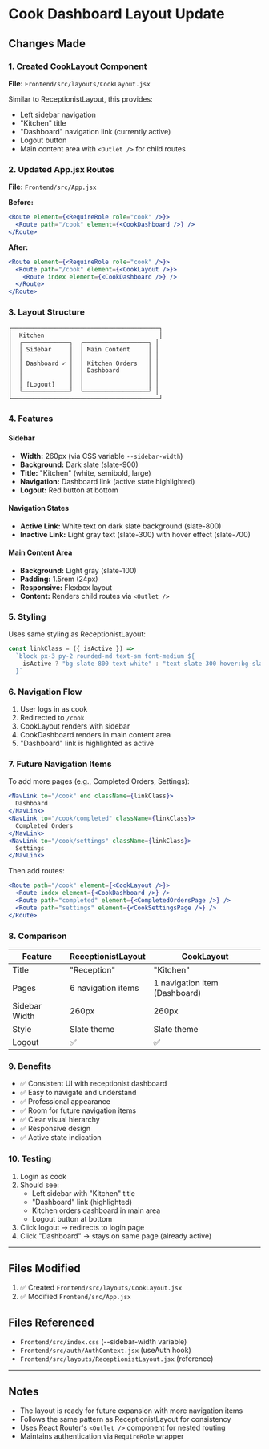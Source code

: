 # Cook Dashboard Layout Update

## Changes Made

### 1. Created CookLayout Component
**File:** `Frontend/src/layouts/CookLayout.jsx`

Similar to ReceptionistLayout, this provides:
- Left sidebar navigation
- "Kitchen" title
- "Dashboard" navigation link (currently active)
- Logout button
- Main content area with `<Outlet />` for child routes

### 2. Updated App.jsx Routes
**File:** `Frontend/src/App.jsx`

**Before:**
```jsx
<Route element={<RequireRole role="cook" />}>
  <Route path="/cook" element={<CookDashboard />} />
</Route>
```

**After:**
```jsx
<Route element={<RequireRole role="cook" />}>
  <Route path="/cook" element={<CookLayout />}>
    <Route index element={<CookDashboard />} />
  </Route>
</Route>
```

### 3. Layout Structure

```
┌─────────────────────────────────────────┐
│  Kitchen                                │
│  ┌─────────────┐  ┌──────────────────┐ │
│  │ Sidebar     │  │ Main Content     │ │
│  │             │  │                  │ │
│  │ Dashboard ✓ │  │ Kitchen Orders   │ │
│  │             │  │ Dashboard        │ │
│  │             │  │                  │ │
│  │ [Logout]    │  │                  │ │
│  └─────────────┘  └──────────────────┘ │
└─────────────────────────────────────────┘
```

### 4. Features

#### Sidebar
- **Width:** 260px (via CSS variable `--sidebar-width`)
- **Background:** Dark slate (slate-900)
- **Title:** "Kitchen" (white, semibold, large)
- **Navigation:** Dashboard link (active state highlighted)
- **Logout:** Red button at bottom

#### Navigation States
- **Active Link:** White text on dark slate background (slate-800)
- **Inactive Link:** Light gray text (slate-300) with hover effect (slate-700)

#### Main Content Area
- **Background:** Light gray (slate-100)
- **Padding:** 1.5rem (24px)
- **Responsive:** Flexbox layout
- **Content:** Renders child routes via `<Outlet />`

### 5. Styling

Uses same styling as ReceptionistLayout:
```jsx
const linkClass = ({ isActive }) =>
  `block px-3 py-2 rounded-md text-sm font-medium ${
    isActive ? "bg-slate-800 text-white" : "text-slate-300 hover:bg-slate-700"
  }`
```

### 6. Navigation Flow

1. User logs in as cook
2. Redirected to `/cook`
3. CookLayout renders with sidebar
4. CookDashboard renders in main content area
5. "Dashboard" link is highlighted as active

### 7. Future Navigation Items

To add more pages (e.g., Completed Orders, Settings):

```jsx
<NavLink to="/cook" end className={linkClass}>
  Dashboard
</NavLink>
<NavLink to="/cook/completed" className={linkClass}>
  Completed Orders
</NavLink>
<NavLink to="/cook/settings" className={linkClass}>
  Settings
</NavLink>
```

Then add routes:
```jsx
<Route path="/cook" element={<CookLayout />}>
  <Route index element={<CookDashboard />} />
  <Route path="completed" element={<CompletedOrdersPage />} />
  <Route path="settings" element={<CookSettingsPage />} />
</Route>
```

### 8. Comparison

| Feature | ReceptionistLayout | CookLayout |
|---------|-------------------|------------|
| Title | "Reception" | "Kitchen" |
| Pages | 6 navigation items | 1 navigation item (Dashboard) |
| Sidebar Width | 260px | 260px |
| Style | Slate theme | Slate theme |
| Logout | ✅ | ✅ |

### 9. Benefits

- ✅ Consistent UI with receptionist dashboard
- ✅ Easy to navigate and understand
- ✅ Professional appearance
- ✅ Room for future navigation items
- ✅ Clear visual hierarchy
- ✅ Responsive design
- ✅ Active state indication

### 10. Testing

1. Login as cook
2. Should see:
   - Left sidebar with "Kitchen" title
   - "Dashboard" link (highlighted)
   - Kitchen orders dashboard in main area
   - Logout button at bottom
3. Click logout → redirects to login page
4. Click "Dashboard" → stays on same page (already active)

---

## Files Modified

1. ✅ Created `Frontend/src/layouts/CookLayout.jsx`
2. ✅ Modified `Frontend/src/App.jsx`

## Files Referenced

- `Frontend/src/index.css` (--sidebar-width variable)
- `Frontend/src/auth/AuthContext.jsx` (useAuth hook)
- `Frontend/src/layouts/ReceptionistLayout.jsx` (reference)

---

## Notes

- The layout is ready for future expansion with more navigation items
- Follows the same pattern as ReceptionistLayout for consistency
- Uses React Router's `<Outlet />` component for nested routing
- Maintains authentication via `RequireRole` wrapper
